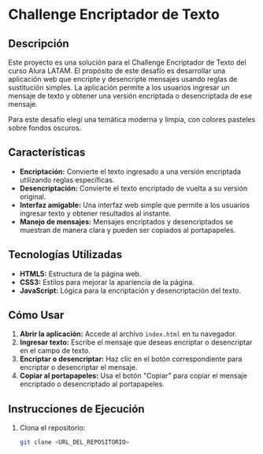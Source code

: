 # Challenge Encriptador de Texto

## Descripción

Este proyecto es una solución para el Challenge Encriptador de Texto del curso Alura LATAM. El propósito de este desafío es desarrollar una aplicación web que encripte y desencripte mensajes usando reglas de sustitución simples. La aplicación permite a los usuarios ingresar un mensaje de texto y obtener una versión encriptada o desencriptada de ese mensaje. 

Para este desafío elegí una temática moderna y limpia, con colores pasteles sobre fondos oscuros. 

## Características

- **Encriptación:** Convierte el texto ingresado a una versión encriptada utilizando reglas específicas.
- **Desencriptación:** Convierte el texto encriptado de vuelta a su versión original.
- **Interfaz amigable:** Una interfaz web simple que permite a los usuarios ingresar texto y obtener resultados al instante.
- **Manejo de mensajes:** Mensajes encriptados y desencriptados se muestran de manera clara y pueden ser copiados al portapapeles.

## Tecnologías Utilizadas

- **HTML5:** Estructura de la página web.
- **CSS3:** Estilos para mejorar la apariencia de la página.
- **JavaScript:** Lógica para la encriptación y desencriptación del texto.

## Cómo Usar

1. **Abrir la aplicación:** Accede al archivo `index.html` en tu navegador.
2. **Ingresar texto:** Escribe el mensaje que deseas encriptar o desencriptar en el campo de texto.
3. **Encriptar o desencriptar:** Haz clic en el botón correspondiente para encriptar o desencriptar el mensaje.
4. **Copiar al portapapeles:** Usa el botón "Copiar" para copiar el mensaje encriptado o desencriptado al portapapeles.

## Instrucciones de Ejecución

1. Clona el repositorio:

   ```bash
   git clone <URL_DEL_REPOSITORIO>